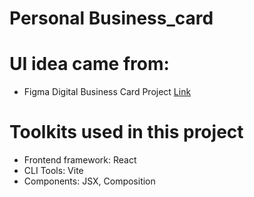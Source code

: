 # Personal Business_card

# UI idea came from:
* Figma Digital Business Card Project [Link](https://www.figma.com/file/4ctPLUvIn5b5Ep6YPOZWWd/Digital-Business-Card?node-id=0%3A1&t=hj0Bl7NLdBZ1xAvD-0)

# Toolkits used in this project
- Frontend framework: React
- CLI Tools: Vite
- Components: JSX, Composition



